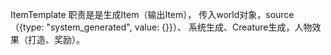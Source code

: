 ItemTemplate
职责是是生成Item（输出Item），
传入world对象，source（{type: "system_generated", value: {}}）、
系统生成、Creature生成，人物效果（打造、奖励）。
